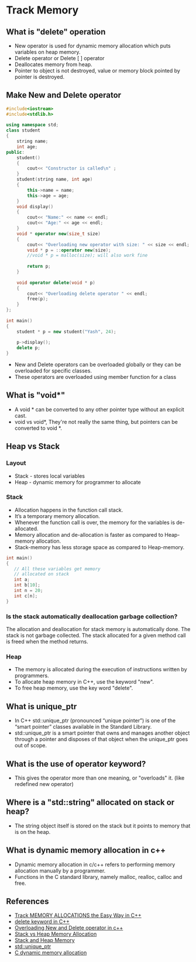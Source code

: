 # Track Memory

## What is "delete" operation
* New operator is used for dynamic memory allocation which puts variables on heap memory.
* Delete operator or Delete [ ] operator
* Deallocates memory from heap.
* Pointer to object is not destroyed, value or memory block pointed by pointer is destroyed.

## Make New and Delete operator
```c++
#include<iostream>
#include<stdlib.h>
 
using namespace std;
class student
{
    string name;
    int age;
public:
    student()
    {
        cout<< "Constructor is called\n" ;
    }
    student(string name, int age)
    {
        this->name = name;
        this->age = age;
    }
    void display()
    {
        cout<< "Name:" << name << endl;
        cout<< "Age:" << age << endl;
    }
    void * operator new(size_t size)
    {
        cout<< "Overloading new operator with size: " << size << endl;
        void * p = ::operator new(size);
        //void * p = malloc(size); will also work fine
     
        return p;
    }
 
    void operator delete(void * p)
    {
        cout<< "Overloading delete operator " << endl;
        free(p);
    }
};
 
int main()
{
    student * p = new student("Yash", 24);
 
    p->display();
    delete p;
}
```

* New and Delete operators can be overloaded globally or they can be overloaded for specific classes.
* These operators are overloaded using member function for a class

## What is "void*" 
* A void * can be converted to any other pointer type without an explicit cast.
* void vs void*, They're not really the same thing, but pointers can be converted to void *.

## Heap vs Stack
### Layout
* Stack - stores local variables
* Heap - dynamic memory for programmer to allocate
### Stack
* Allocation happens in the function call stack.
* It’s a temporary memory allocation.
* Whenever the function call is over, the memory for the variables is de-allocated.
* Memory allocation and de-allocation is faster as compared to Heap-memory allocation.
* Stack-memory has less storage space as compared to Heap-memory.

```c++
int main()
{
   // All these variables get memory
   // allocated on stack
   int a;
   int b[10];
   int n = 20;
   int c[n];
}
```

### Is the stack automatically deallocation garbage collection?
The allocation and deallocation for stack memory is automatically done. 
The stack is not garbage collected.
The stack allocated for a given method call is freed when the method returns.

### Heap
* The memory is allocated during the execution of instructions written by programmers.
* To allocate heap memory in C++, use the keyword "new".
* To free heap memory, use the key word "delete".

## What is unique_ptr
* In C++ std::unique_ptr (pronounced “unique pointer”) is one of the “smart pointer” classes available in the Standard Library.
* std::unique_ptr is a smart pointer that owns and manages another object through a pointer and disposes of that object when the unique_ptr goes out of scope.

## What is the use of operator keyword?
* This gives the operator more than one meaning, or "overloads" it. (like redefined new operator)

## Where is a "std::string" allocated on stack or heap?
* The string object itself is stored on the stack but it points to memory that is on the heap.

## What is dynamic memory allocation in c++
* Dynamic memory allocation in c/c++ refers to performing memory allocation manually by a programmer.
* Functions in the C standard library, namely malloc, realloc, calloc and free.

## References
* [Track MEMORY ALLOCATIONS the Easy Way in C++](https://www.youtube.com/watch?v=sLlGEUO_EGE&t=381s)
* [delete keyword in C++](https://www.geeksforgeeks.org/delete-in-c/)
* [Overloading New and Delete operator in c++](https://www.geeksforgeeks.org/overloading-new-delete-operator-c/)
* [Stack vs Heap Memory Allocation](https://www.geeksforgeeks.org/stack-vs-heap-memory-allocation/)
* [Stack and Heap Memory](https://courses.engr.illinois.edu/cs225/sp2020/resources/stack-heap/)
* [std::unique_ptr](https://en.cppreference.com/w/cpp/memory/unique_ptr)
* [C dynamic memory allocation](https://en.wikipedia.org/wiki/C_dynamic_memory_allocation)